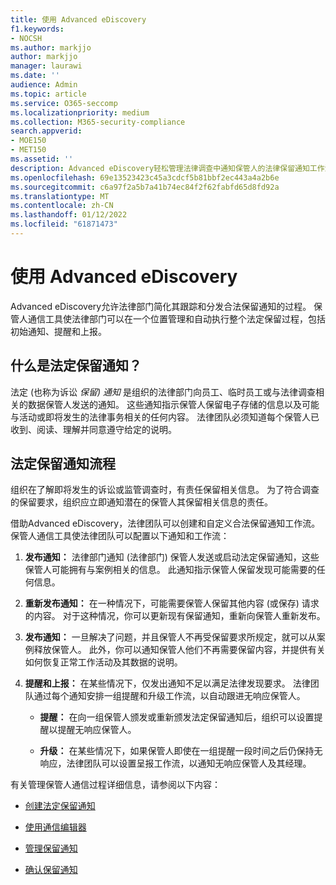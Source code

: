 ```yaml
---
title: 使用 Advanced eDiscovery
f1.keywords:
- NOCSH
ms.author: markjjo
author: markjjo
manager: laurawi
ms.date: ''
audience: Admin
ms.topic: article
ms.service: O365-seccomp
ms.localizationpriority: medium
ms.collection: M365-security-compliance
search.appverid:
- MOE150
- MET150
ms.assetid: ''
description: Advanced eDiscovery轻松管理法律调查中通知保管人的法律保留通知工作流。
ms.openlocfilehash: 69e13523423c45a3cdcf5b81bbf2ec443a4a2b6e
ms.sourcegitcommit: c6a97f2a5b7a41b74ec84f2f62fabfd65d8fd92a
ms.translationtype: MT
ms.contentlocale: zh-CN
ms.lasthandoff: 01/12/2022
ms.locfileid: "61871473"
---
```

# <a name="work-with-communications-in-advanced-ediscovery"></a>使用 Advanced eDiscovery

Advanced eDiscovery允许法律部门简化其跟踪和分发合法保留通知的过程。 保管人通信工具使法律部门可以在一个位置管理和自动执行整个法定保留过程，包括初始通知、提醒和上报。

## <a name="what-is-a-legal-hold-notification"></a>什么是法定保留通知？

法定 (也称为诉讼 *保留) 通知* 是组织的法律部门向员工、临时员工或与法律调查相关的数据保管人发送的通知。 这些通知指示保管人保留电子存储的信息以及可能与活动或即将发生的法律事务相关的任何内容。 法律团队必须知道每个保管人已收到、阅读、理解并同意遵守给定的说明。

## <a name="the-legal-hold-notification-process"></a>法定保留通知流程

组织在了解即将发生的诉讼或监管调查时，有责任保留相关信息。 为了符合调查的保留要求，组织应立即通知潜在的保管人其保留相关信息的责任。

借助Advanced eDiscovery，法律团队可以创建和自定义合法保留通知工作流。 保管人通信工具使法律团队可以配置以下通知和工作流：

1. **发布通知：** 法律部门通知 (法律部门) 保管人发送或启动法定保留通知，这些保管人可能拥有与案例相关的信息。 此通知指示保管人保留发现可能需要的任何信息。

2. **重新发布通知：** 在一种情况下，可能需要保管人保留其他内容 (或保存) 请求的内容。 对于这种情况，你可以更新现有保留通知，重新向保管人重新发布。

3. **发布通知：** 一旦解决了问题，并且保管人不再受保留要求所规定，就可以从案例释放保管人。 此外，你可以通知保管人他们不再需要保留内容，并提供有关如何恢复正常工作活动及其数据的说明。

4. **提醒和上报：** 在某些情况下，仅发出通知不足以满足法律发现要求。 法律团队通过每个通知安排一组提醒和升级工作流，以自动跟进无响应保管人。

   - **提醒：** 在向一组保管人颁发或重新颁发法定保留通知后，组织可以设置提醒以提醒无响应保管人。

   - **升级：** 在某些情况下，如果保管人即使在一组提醒一段时间之后仍保持无响应，法律团队可以设置呈报工作流，以通知无响应保管人及其经理。

有关管理保管人通信过程详细信息，请参阅以下内容： 

- [创建法定保留通知](create-hold-notification.md)

- [使用通信编辑器](using-communications-editor.md)

- [管理保留通知](manage-hold-notification.md)

- [确认保留通知](acknowledge-hold-notification.md)